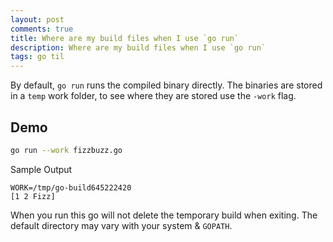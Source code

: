 ```yaml
---
layout: post
comments: true
title: Where are my build files when I use `go run`
description: Where are my build files when I use `go run`
tags: go til
---
```


By default, `go run` runs the compiled binary directly.
The binaries are stored in a `temp` work folder, to see where they are stored use the `-work` flag.


## Demo

```bash
go run --work fizzbuzz.go
```

Sample Output

```
WORK=/tmp/go-build645222420
[1 2 Fizz]
```

When you run this go will not delete the temporary build when exiting.
The default directory may vary with your system & `GOPATH`.